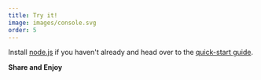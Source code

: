 ```yaml
---
title: Try it!
image: images/console.svg
order: 5
---
```


Install [node.js][1] if you haven't already and head over to the [quick-start guide][2].

**Share and Enjoy**

[1]: http://nodejs.org/  "node.js"
[2]: https://github.com/jnordberg/wintersmith#quick-start  "Wintersmith quick-start guide"
